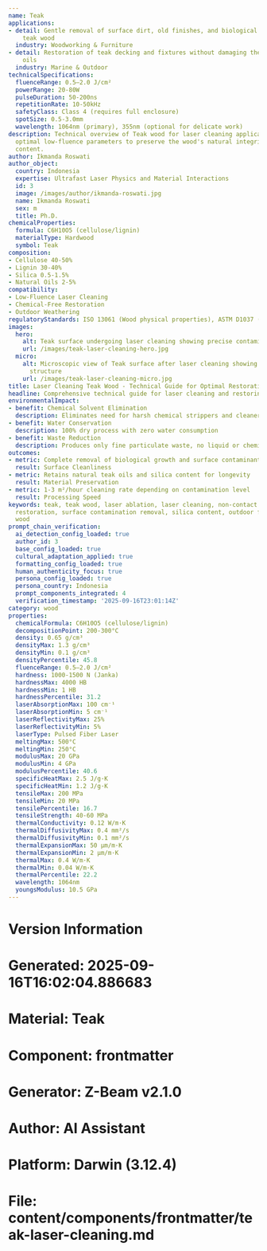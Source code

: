 ```yaml
---
name: Teak
applications:
- detail: Gentle removal of surface dirt, old finishes, and biological growth from
    teak wood
  industry: Woodworking & Furniture
- detail: Restoration of teak decking and fixtures without damaging the wood's natural
    oils
  industry: Marine & Outdoor
technicalSpecifications:
  fluenceRange: 0.5–2.0 J/cm²
  powerRange: 20-80W
  pulseDuration: 50-200ns
  repetitionRate: 10-50kHz
  safetyClass: Class 4 (requires full enclosure)
  spotSize: 0.5-3.0mm
  wavelength: 1064nm (primary), 355nm (optional for delicate work)
description: Technical overview of Teak wood for laser cleaning applications, including
  optimal low-fluence parameters to preserve the wood's natural integrity and silica
  content.
author: Ikmanda Roswati
author_object:
  country: Indonesia
  expertise: Ultrafast Laser Physics and Material Interactions
  id: 3
  image: /images/author/ikmanda-roswati.jpg
  name: Ikmanda Roswati
  sex: m
  title: Ph.D.
chemicalProperties:
  formula: C6H10O5 (cellulose/lignin)
  materialType: Hardwood
  symbol: Teak
composition:
- Cellulose 40-50%
- Lignin 30-40%
- Silica 0.5-1.5%
- Natural Oils 2-5%
compatibility:
- Low-Fluence Laser Cleaning
- Chemical-Free Restoration
- Outdoor Weathering
regulatoryStandards: ISO 13061 (Wood physical properties), ASTM D1037 (Wood testing)
images:
  hero:
    alt: Teak surface undergoing laser cleaning showing precise contamination removal
    url: /images/teak-laser-cleaning-hero.jpg
  micro:
    alt: Microscopic view of Teak surface after laser cleaning showing detailed surface
      structure
    url: /images/teak-laser-cleaning-micro.jpg
title: Laser Cleaning Teak Wood - Technical Guide for Optimal Restoration
headline: Comprehensive technical guide for laser cleaning and restoring teak wood
environmentalImpact:
- benefit: Chemical Solvent Elimination
  description: Eliminates need for harsh chemical strippers and cleaners
- benefit: Water Conservation
  description: 100% dry process with zero water consumption
- benefit: Waste Reduction
  description: Produces only fine particulate waste, no liquid or chemical waste
outcomes:
- metric: Complete removal of biological growth and surface contaminants
  result: Surface Cleanliness
- metric: Retains natural teak oils and silica content for longevity
  result: Material Preservation
- metric: 1-3 m²/hour cleaning rate depending on contamination level
  result: Processing Speed
keywords: teak, teak wood, laser ablation, laser cleaning, non-contact cleaning, wood
  restoration, surface contamination removal, silica content, outdoor furniture, marine
  wood
prompt_chain_verification:
  ai_detection_config_loaded: true
  author_id: 3
  base_config_loaded: true
  cultural_adaptation_applied: true
  formatting_config_loaded: true
  human_authenticity_focus: true
  persona_config_loaded: true
  persona_country: Indonesia
  prompt_components_integrated: 4
  verification_timestamp: '2025-09-16T23:01:14Z'
category: wood
properties:
  chemicalFormula: C6H10O5 (cellulose/lignin)
  decompositionPoint: 200-300°C
  density: 0.65 g/cm³
  densityMax: 1.3 g/cm³
  densityMin: 0.1 g/cm³
  densityPercentile: 45.8
  fluenceRange: 0.5–2.0 J/cm²
  hardness: 1000-1500 N (Janka)
  hardnessMax: 4000 HB
  hardnessMin: 1 HB
  hardnessPercentile: 31.2
  laserAbsorptionMax: 100 cm⁻¹
  laserAbsorptionMin: 5 cm⁻¹
  laserReflectivityMax: 25%
  laserReflectivityMin: 5%
  laserType: Pulsed Fiber Laser
  meltingMax: 500°C
  meltingMin: 250°C
  modulusMax: 20 GPa
  modulusMin: 4 GPa
  modulusPercentile: 40.6
  specificHeatMax: 2.5 J/g·K
  specificHeatMin: 1.2 J/g·K
  tensileMax: 200 MPa
  tensileMin: 20 MPa
  tensilePercentile: 16.7
  tensileStrength: 40-60 MPa
  thermalConductivity: 0.12 W/m·K
  thermalDiffusivityMax: 0.4 mm²/s
  thermalDiffusivityMin: 0.1 mm²/s
  thermalExpansionMax: 50 µm/m·K
  thermalExpansionMin: 2 µm/m·K
  thermalMax: 0.4 W/m·K
  thermalMin: 0.04 W/m·K
  thermalPercentile: 22.2
  wavelength: 1064nm
  youngsModulus: 10.5 GPa
---
```


# Version Information
# Generated: 2025-09-16T16:02:04.886683
# Material: Teak
# Component: frontmatter
# Generator: Z-Beam v2.1.0
# Author: AI Assistant
# Platform: Darwin (3.12.4)
# File: content/components/frontmatter/teak-laser-cleaning.md